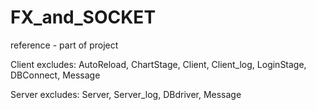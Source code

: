 # FX_and_SOCKET
reference - part of project

Client excludes: AutoReload, ChartStage, Client, Client_log, LoginStage, DBConnect, Message

Server excludes: Server, Server_log, DBdriver, Message
